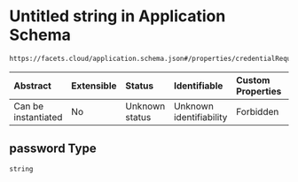 # Untitled string in Application Schema

```txt
https://facets.cloud/application.schema.json#/properties/credentialRequests/properties/dbs/properties/mysql/items/0/properties/environmentVariables/items/0/properties/password
```



| Abstract            | Extensible | Status         | Identifiable            | Custom Properties | Additional Properties | Access Restrictions | Defined In                                                                                     |
| :------------------ | :--------- | :------------- | :---------------------- | :---------------- | :-------------------- | :------------------ | :--------------------------------------------------------------------------------------------- |
| Can be instantiated | No         | Unknown status | Unknown identifiability | Forbidden         | Allowed               | none                | [application.schema.json*](../../../assets/out/application.schema.json "open original schema") |

## password Type

`string`
